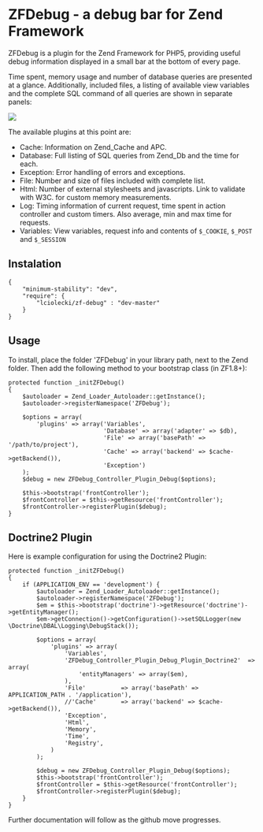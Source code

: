 # ZFDebug - a debug bar for Zend Framework
ZFDebug is a plugin for the Zend Framework for PHP5, providing useful debug information displayed in a small bar at the bottom of every page.

Time spent, memory usage and number of database queries are presented at a glance. Additionally, included files, a listing of available view variables and the complete SQL command of all queries are shown in separate panels:

![](http://jokke.dk/media/2011-zfdebug.png)

The available plugins at this point are:

  * Cache: Information on Zend_Cache and APC.
  * Database: Full listing of SQL queries from Zend_Db and the time for each.
  * Exception: Error handling of errors and exceptions.
  * File: Number and size of files included with complete list.
  * Html: Number of external stylesheets and javascripts. Link to validate with W3C.
for custom memory measurements.
  * Log: Timing information of current request, time spent in action controller and custom timers. Also average, min and max time for requests.
  * Variables: View variables, request info and contents of `$_COOKIE`, `$_POST` and `$_SESSION`

Instalation
------------
    {
        "minimum-stability": "dev",
        "require": {
            "lciolecki/zf-debug" : "dev-master"
        }
    }
  
Usage
------------
To install, place the folder 'ZFDebug' in your library path, next to the Zend
folder. Then add the following method to your bootstrap class (in ZF1.8+):

	protected function _initZFDebug()
	{
	    $autoloader = Zend_Loader_Autoloader::getInstance();
	    $autoloader->registerNamespace('ZFDebug');

	    $options = array(
	        'plugins' => array('Variables', 
	                           'Database' => array('adapter' => $db), 
	                           'File' => array('basePath' => '/path/to/project'),
	                           'Cache' => array('backend' => $cache->getBackend()), 
	                           'Exception')
	    );
	    $debug = new ZFDebug_Controller_Plugin_Debug($options);

	    $this->bootstrap('frontController');
	    $frontController = $this->getResource('frontController');
	    $frontController->registerPlugin($debug);
	}

Doctrine2 Plugin
------------

Here is example configuration for using the Doctrine2 Plugin:

    protected function _initZFDebug()
	{
		if (APPLICATION_ENV == 'development') {
			$autoloader = Zend_Loader_Autoloader::getInstance();
			$autoloader->registerNamespace('ZFDebug');
			$em = $this->bootstrap('doctrine')->getResource('doctrine')->getEntityManager();
			$em->getConnection()->getConfiguration()->setSQLLogger(new \Doctrine\DBAL\Logging\DebugStack());
			
			$options = array(
				'plugins' => array(
					'Variables',
					'ZFDebug_Controller_Plugin_Debug_Plugin_Doctrine2'	=> array(
						'entityManagers' => array($em),
					),
					'File'			=> array('basePath' => APPLICATION_PATH . '/application'),
					//'Cache'		=> array('backend' => $cache->getBackend()),
					'Exception',
					'Html',
					'Memory',
					'Time',
					'Registry',
				)
			);
			
			$debug = new ZFDebug_Controller_Plugin_Debug($options);
			$this->bootstrap('frontController');
			$frontController = $this->getResource('frontController');
			$frontController->registerPlugin($debug);
		}
	}


Further documentation will follow as the github move progresses.